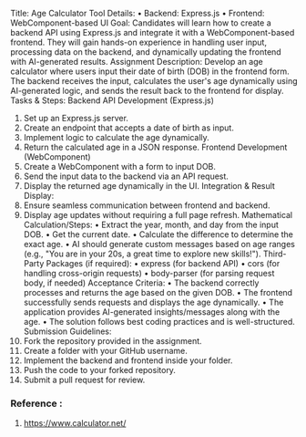 Title: Age Calculator
Tool Details:
•	Backend: Express.js
•	Frontend: WebComponent-based UI
Goal:
Candidates will learn how to create a backend API using Express.js and integrate it with a WebComponent-based frontend. They will gain hands-on experience in handling user input, processing data on the backend, and dynamically updating the frontend with AI-generated results.
Assignment Description:
Develop an age calculator where users input their date of birth (DOB) in the frontend form. The backend receives the input, calculates the user's age dynamically using AI-generated logic, and sends the result back to the frontend for display.
Tasks & Steps:
Backend API Development (Express.js)
1.	Set up an Express.js server.
2.	Create an endpoint that accepts a date of birth as input.
3.	Implement logic to calculate the age dynamically.
4.	Return the calculated age in a JSON response.
Frontend Development (WebComponent)
1.	Create a WebComponent with a form to input DOB.
2.	Send the input data to the backend via an API request.
3.	Display the returned age dynamically in the UI.
Integration & Result Display:
1.	Ensure seamless communication between frontend and backend.
2.	Display age updates without requiring a full page refresh.
Mathematical Calculation/Steps:
•	Extract the year, month, and day from the input DOB.
•	Get the current date.
•	Calculate the difference to determine the exact age.
•	AI should generate custom messages based on age ranges (e.g., "You are in your 20s, a great time to explore new skills!").
Third-Party Packages (if required):
•	express (for backend API)
•	cors (for handling cross-origin requests)
•	body-parser (for parsing request body, if needed)
Acceptance Criteria:
•	The backend correctly processes and returns the age based on the given DOB.
•	The frontend successfully sends requests and displays the age dynamically.
•	The application provides AI-generated insights/messages along with the age.
•	The solution follows best coding practices and is well-structured.
Submission Guidelines:
1.	Fork the repository provided in the assignment.
2.	Create a folder with your GitHub username.
3.	Implement the backend and frontend inside your folder.
4.	Push the code to your forked repository.
5.	Submit a pull request for review.
### **Reference :**
1.	https://www.calculator.net/

